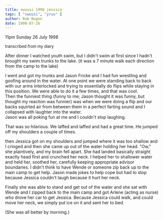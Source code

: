```yaml
---
title: swuusi 1998 jessica
tags: [ "swuusi", "yruu" ]
author: Rob Nugen
date: 1998-07-26
---
```


<title>SWUUSI</title>

<p class=date>11pm Sunday 26 July 1998</p>
<font size=-1>transcribed from my diary</font>

<p>After dinner I watched youth swim, but I didn't swim at first since I hadn't brought my swim trunks to the lake. (it was a 7 minute walk each direction from the camp to the lake)

<p>I went and got my trunks and Jason Fricke and I had fun wrestling and goofing around in the water.  At one point we were standing back to back with our arms interlocked and trying to essentially do flips while staying in this position.  We were able to do it a few times, and that was cool.   <br>Then the funniest thing (funny to me; Jason thought it was funny, but thought my reaction was funnier) was when we were doing a flip and our backs squirted air from between them in a perfect farting sound and I collapsed with laughter into the water.
<br>Jason was all poking fun at me and I couldn't stop laughing. 
<p>That was so hilarious.  We laffed and laffed and had a great time. He jumped off my shoulders a couple of times.

<p>then Jessica got on my shoulders and jumped where it was too shallow and I cringed and then she came up out of the water holding her head. "Ow," she plaintively, and my brain fell apart.
She had landed basically straight exactly head first and crunched her neck. I helped her to shallower water and held her, soothed her, carefully keeping appropriate advisor boundaries. I didn't think to have Wende or someone zip back up to the main camp to get help. Jason made jokes to help cope but had to stop because Jessica couldn't laugh because it hurt her neck.

<p>Finally she was able to stand and get out of the water and she sat with Wende and I zipped back to the main camp and got Arlene (acting as nurse) who drove her car to get Jessica.  Because Jessica could walk, and could move her neck, we simply put ice on it and sent her to bed.

<p>(She was all better by morning.)
</p>
